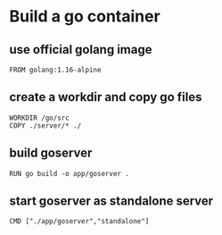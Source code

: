 # Build a go container

## use official golang image 
```
FROM golang:1.16-alpine
```

## create a workdir and copy go files
```
WORKDIR /go/src
COPY ./server/* ./
```
## build goserver
```
RUN go build -o app/goserver .
```

## start goserver as standalone server
```
CMD ["./app/goserver","standalone"]
```
